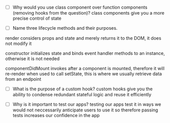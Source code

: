 - [ ] Why would you use class component over function components (removing hooks from the question)?
class components give you a more precise control of state




- [ ] Name three lifecycle methods and their purposes.

render considers props and state and merely returns it to the DOM, it does not modify it

constructor initializes state and binds event handler methods to an instance, otherwise it is not needed

componentDidMount invokes after a component is mounted, therefore it will re-render when used to call setState, this is where we usually retrieve data from an endpoint



- [ ] What is the purpose of a custom hook?
custom hooks give you the ability to condense redundant stateful logic and reuse it efficiently





- [ ] Why is it important to test our apps?
testing our apps test it in ways we would not neccessarily anticipate users to use it so therefore passing tests increases our confidence in the app